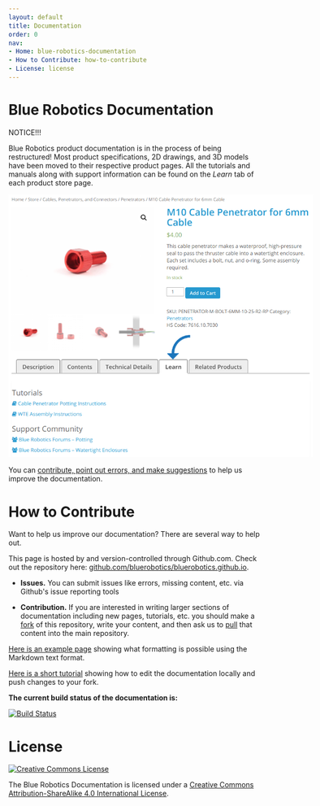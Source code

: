 ```yaml
---
layout: default
title: Documentation
order: 0
nav:
- Home: blue-robotics-documentation
- How to Contribute: how-to-contribute
- License: license
---
```


# Blue Robotics Documentation

<i class="fa fa-exclamation-triangle"></i>NOTICE!!!<i class="fa fa-exclamation-triangle"></i>

Blue Robotics product documentation is in the process of being restructured! Most product specifications, 2D drawings, and 3D models have been moved to their respective product pages.
All the tutorials and manuals along with support information can be found on the <em>Learn</em> tab of each product store page.

<img src="ss.png" class="img-responsive img-center" style="max-width:600px"  />

You can [contribute, point out errors, and make suggestions](#how-to-contribute) to help us improve the documentation.

# How to Contribute

Want to help us improve our documentation? There are several way to help out.

This page is hosted by and version-controlled through Github.com. Check out the repository here: [github.com/bluerobotics/bluerobotics.github.io](http://github.com/bluerobotics/bluerobotics.github.io).

* **Issues.** You can submit issues like errors, missing content, etc. via Github's issue reporting tools

* **Contribution.** If you are interested in writing larger sections of documentation including new pages, tutorials, etc. you should make a [fork](https://github.com/bluerobotics/bluerobotics.github.io) of this repository, write your content, and then ask us to [pull](https://github.com/bluerobotics/bluerobotics.github.io/pulls) that content into the main repository.

[Here is an example page](/example/) showing what formatting is possible using the Markdown text format.

[Here is a short tutorial](/jekyll-tutorial/) showing how to edit the documentation locally and push changes to your fork.

**The current build status of the documentation is:**

[![Build Status](https://travis-ci.org/bluerobotics/bluerobotics.github.io.svg?branch=master)](https://travis-ci.org/bluerobotics/bluerobotics.github.io)

# License

[<img alt="Creative Commons License" style="border-width:0" src="https://i.creativecommons.org/l/by-sa/4.0/88x31.png" />](http://creativecommons.org/licenses/by-sa/4.0/)

The Blue Robotics Documentation is licensed under a [Creative Commons Attribution-ShareAlike 4.0 International License](http://creativecommons.org/licenses/by-sa/4.0/).
